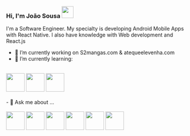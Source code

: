 ### Hi, I'm  João Sousa <img src="https://camo.githubusercontent.com/0c732027af8a28d138e3698181f7be7c9b97d443b4beb9c7ce8ec4cffc6b4767/68747470733a2f2f6d656469612e67697068792e636f6d2f6d656469612f6876524a434c467a6361737252346961377a2f67697068792e676966"  width="32" height="32" />

I'm a Software Engineer. My specialty is developing Android Mobile Apps with React Native.
I also have knowledge with Web development and React.js

- 🔭 I’m currently working on S2mangas.com & atequeelevenha.com
- 🌱 I’m currently learning:
<br/>
<div display="inline">
  <img src="https://cdn.jsdelivr.net/gh/devicons/devicon@latest/icons/react/react-original-wordmark.svg"  width="50" height="50" />
  <img src="https://cdn.jsdelivr.net/gh/devicons/devicon@latest/icons/android/android-original-wordmark.svg"  width="50" height="50" />
  <img src="https://cdn.jsdelivr.net/gh/devicons/devicon@latest/icons/nextjs/nextjs-original.svg"  width="50" height="50" />
</div>
<br/>
- 💬 Ask me about ...
<br/><br/>
<div display="inline" >
  <img src="https://cdn.jsdelivr.net/gh/devicons/devicon@latest/icons/electron/electron-original.svg"  width="50" height="50" />
  <img src="https://cdn.jsdelivr.net/gh/devicons/devicon@latest/icons/figma/figma-original.svg"  width="50" height="50" />
  <img src="https://cdn.jsdelivr.net/gh/devicons/devicon@latest/icons/googlecloud/googlecloud-original.svg"  width="50" height="50" />
  <img src="https://cdn.jsdelivr.net/gh/devicons/devicon@latest/icons/javascript/javascript-original.svg"  width="50" height="50" />
  <img src="https://cdn.jsdelivr.net/gh/devicons/devicon@latest/icons/renpy/renpy-original.svg"  width="50" height="50" />
  <img src="https://cdn.jsdelivr.net/gh/devicons/devicon@latest/icons/visualstudio/visualstudio-original.svg"  width="50" height="50" />
</div>
<!--
**JohnnyBoySou/johnnyboysou** is a ✨ _special_ ✨ repository because its `README.md` (this file) appears on your GitHub profile.

Here are some ideas to get you started:

- 🔭 I’m currently working on ...
- 🌱 I’m currently learning ...
- 👯 I’m looking to collaborate on ...
- 🤔 I’m looking for help with ...
- 💬 Ask me about ...
- 📫 How to reach me: ...
- 😄 Pronouns: ...
- ⚡ Fun fact: ...
-->
